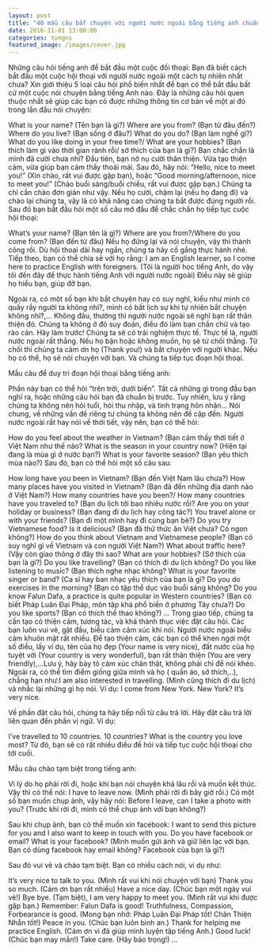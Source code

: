 ```yaml
---
layout: post
title: "40 mẫu câu bắt chuyện với người nước ngoài bằng tiếng anh chuẩn nhất: (by goiphan suu tam)"
date: 2016-11-01 13:00:00
categories: tungns
featured_image: /images/cover.jpg
---
```

Những câu hỏi tiếng anh để bắt đầu một cuộc đối thoại: Bạn đã biết cách bắt đầu một cuộc hội thoại với người nước ngoài một cách tự nhiên nhất chưa? Xin giới thiệu 5 loại câu hỏi phổ biến nhất để bạn có thể bắt đầu bất cứ một cuộc nói chuyện bằng tiếng Anh nào. Đây là những câu hỏi quen thuộc nhất sẽ giúp các bạn có được những thông tin cơ bản về một ai đó trong lần đầu nói chuyện:

What is your name? (Tên bạn là gì?)
Where are you from? (Bạn từ đâu đến?)
Where do you live? (Bạn sống ở đâu?)
What do you do? (Bạn làm nghề gì?)
What do you like doing in your free time?/ What are your hobbies? (Bạn thích làm gì vào thời gian rảnh rỗi/ sở thích của bạn là gì?)
Bạn chắc chắn là mình đã cười chưa nhỉ? Đầu tiên, bạn nở nụ cười thân thiện. Vừa tạo thiện cảm, vừa giúp bạn cảm thấy thoải mái. Sau đó, hãy nói: “Hello, nice to meet you!” (Xin chào, rất vui được gặp bạn), hoặc “Good morning/afternoon, nice to meet you!” (Chào buổi sáng/buổi chiều, rất vui được gặp bạn.) Chúng ta chỉ cần chào đơn giản như vậy. Nếu họ cười, chậm lại (nếu họ đang đi) và chào lại chúng ta, vậy là có khả năng cao chúng ta bắt được đúng người rồi. Sau đó bạn bắt đầu hỏi một số câu mở đầu để chắc chắn họ tiếp tục cuộc hội thoại:

What’s your name? (Bạn tên là gì?)
Where are you from?/Where do you come from? (Bạn đến từ đâu)
Nếu họ đứng lại và nói chuyện, vậy thì thành công rồi. Dù hội thoại dài hay ngắn, chúng ta hãy cố gắng thực hành nhé. Tiếp theo, bạn có thể chia sẻ với họ rằng: I am an English learner, so I come here to practice English with foreigners. (Tôi là người học tiếng Anh, do vậy tôi đến đây để thực hành tiếng Anh với người nước ngoài) Điều này sẽ giúp họ hiểu bạn, giúp đỡ bạn.

Ngoài ra, có một số bạn khi bắt chuyện hay có suy nghĩ, kiểu như mình có quấy rầy người ta không nhỉ?, mình có bất lịch sự khi tự nhiên bắt chuyện không nhỉ?,… Không đâu, thường thì người nước ngoài sẽ nghĩ bạn rất thân thiện đó. Chúng ta không ở đó suy đoán, điều đó làm bạn chần chừ và tạo rào cản. Hãy làm trước! Chúng ta sẽ có trải nghiệm thực tế. Thực tế là, người nước ngoài rất thẳng. Nếu họ bận hoặc không muốn, họ sẽ từ chối thẳng. Từ chối thì chúng ta cảm ơn họ (Thank you!) và bắt chuyện với người khác. Nếu họ có thể, họ sẽ nói chuyện với bạn. Và chúng ta tiếp tục đoạn hội thoại.

Mẫu câu để duy trì đoạn hội thoại bằng tiếng anh:

Phần này bạn có thể hỏi “trên trời, dưới biển”. Tất cả những gì trong đầu bạn nghĩ ra, hoặc những câu hỏi bạn đã chuẩn bị trước. Tuy nhiên, lưu ý rằng chúng ta không nên hỏi tuổi, hỏi thu nhập, và tình trạng hôn nhân… Nói chung, về những vấn đề riêng tư chúng ta không nên đề cập đến. Người nước ngoài rất hay nói về thời tiết, vậy nên, bạn có thể hỏi:

How do you feel about the weather in Vietnam? (Bạn cảm thấy thời tiết ở Việt Nam như thế nào?
What is the season in your country now? (Hiện tại đang là mùa gì ở nước bạn?)
What is your favorite season? (Bạn yêu thích mùa nào?)
Sau đó, bạn có thể hỏi một số câu sau:

How long have you been in Vietnam? (Bạn đến Việt Nam lâu chưa?)
How many places have you visited in Vietnam? (Bạn đã đến những địa danh nào ở Việt Nam?)
How many countries have you been?/ How many countries have you traveled to? (Bạn du lịch tới bao nhiêu nước rồi?
Are you on your holiday or business? (Bạn đang đi du lịch hay công tác?)
You travel alone or with your friends? (Bạn đi một mình hay đi cùng bạn bè?)
Do you try Vietnamese food? Is it delicious? (Bạn đã thử thức ăn Việt chưa? Có ngon không?)
How do you think about Vietnam and Vietnamese people? (Bạn có suy nghĩ gì về Vietnam và con người Việt Nam?)
What about traffic here? (Vậy còn giao thông ở đây thì sao?
What are your hobbies? (Sở thích của bạn là gì?)
Do you like travelling? (Bạn có thích đi du lịch không?
Do you like listening to music? (Bạn thích nghe nhạc không?
What is your favorite singer or band? (Ca sĩ hay ban nhạc yêu thích của bạn là gì?
Do you do exercises in the morning? (Bạn có tập thể dục vào buổi sáng không?
Do you know Falun Dafa, a practice is quite popular in Western countries? (Bạn có biết Pháp Luân Đại Pháp, môn tập khá phổ biến ở phương Tây chưa?)
Do you like sports? (Bạn có thích thể thao không?) …
Trong giao tiếp, chúng ta cần tạo có thiện cảm, tương tác, và khá thành thục việc đặt câu hỏi. Các bạn luôn vui vẻ, gật đầu, biểu cảm cảm xúc khi nói. Người nước ngoài biểu cảm khuôn mặt rất nhiều. Để tạo thiện cảm, các bạn có thể khen ngợi một số điều, lấy ví dụ, tên của họ đẹp (Your name is very nice), đất nước của họ tuyệt vời (Your country is very wonderful), bạn rất thân thiện (You are very friendly),…Lưu ý, hãy bày tỏ cảm xúc chân thật, không phải chỉ để nói khéo. Ngoài ra, có thể tìm điểm giống giữa mình và họ ( quần áo, sở thích,..), chẳng hạn như:I am also interested in travelling. (Mình cũng thích đi du lịch) và nhắc lại những gì họ nói. Ví dụ: I come from New York.  New York? It’s very nice.

Về phần đặt câu hỏi, chúng ta hãy tiếp nối từ câu trả lời. Hãy đặt câu trả lời liên quan đến phần vị ngữ. Ví dụ:

I’ve travelled to 10 countries.
10 countries? What is the country you love most?
Từ đó, bạn sẽ có rất nhiều điều để hỏi và tiếp tục cuộc hội thoại cho tới cuối.

Mẫu câu chào tạm biệt trong tiếng anh:

Vì lý do họ phải rời đi, hoặc khi bạn nói chuyện khá lâu rồi và muốn kết thúc. Vậy thì có thể nói: I have to leave now. (Mình phải rời đi bây giờ rồi.) Có một số bạn muốn chụp ảnh, vậy hãy nói: Before I leave, can I take a photo with you? (Trước khi rời đi, mình có thể chụp ảnh với bạn không?)

Sau khi chụp ảnh, bạn có thể muốn xin facebook: I want to send this picture for you and I also want to keep in touch with you. Do you have facebook or email? What is your facebook? (Mình muốn gửi ảnh và giữ liên lạc với bạn. Bạn có dùng facebook hay email không? Facebook của bạn là gì?)

Sau đó vui vẻ và chào tạm biệt. Bạn có nhiều cách nói, ví dụ như:

It’s very nice to talk to you. (Mình rất vui khi nói chuyện với bạn)
Thank you so much. (Cám ơn bạn rất nhiều)
Have a nice day. (Chúc bạn một ngày vui vẻ!)
Bye bye. (Tạm biệt), I am very happy to meet you. (Mình rất vui khi được gặp bạn.)
Remember: Falun Dafa is good! Truthfulness, Compassion, Forbearance is good. (Mong bạn nhớ: Pháp Luân Đại Pháp tốt! Chân Thiện Nhẫn tốt!)
Peace in you. (Chúc bạn luôn bình an.)
Thank for helping me practice English. (Cám ơn vì đã giúp mình luyện tập tiếng Anh.)
Good luck! (Chúc bạn may mắn!)
Take care. (Hãy bảo trọng!) …

